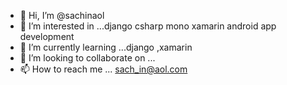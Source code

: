 - 👋 Hi, I’m @sachinaol
- 👀 I’m interested in ...django
csharp  mono  xamarin  android app development
- 🌱 I’m currently learning ...django ,xamarin
- 💞️ I’m looking to collaborate on ...
- 📫 How to reach me ...
sach_in@aol.com

<!---
sachinaol/sachinaol is a ✨ special ✨ repository because its `README.md` (this file) appears on your GitHub profile.
You can click the Preview link to take a look at your changes.
--->
